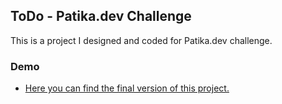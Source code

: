 ## ToDo - Patika.dev Challenge

This is a project I designed and coded for Patika.dev challenge.

### Demo

- [Here you can find the final version of this project.](https://todo-kalender.netlify.app/)
